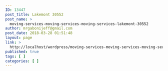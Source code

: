 ```yaml
---
ID: 13447
post_title: Lakemont 30552
post_name: >
  moving-services-moving-services-moving-services-lakemont-30552
author: mrgabonijeff@gmail.com
post_date: 2018-03-28 01:51:48
layout: page
link: >
  http://localhost/wordpress/moving-services-moving-services-moving-services-lakemont-30552/
published: true
tags: [ ]
categories: [ ]
---
```

